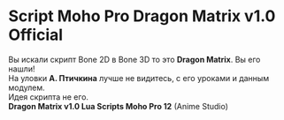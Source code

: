 # Script Moho Pro Dragon Matrix v1.0 Official
Вы искали скрипт Bone 2D в Bone 3D то это <b>Dragon Matrix</b>. Вы его нашли!<br>
На уловки <b>А. Птичкина</b> лучше не видитесь, с его уроками и данным модулем. <br>Идея скрипта не его.<br>
<b>Dragon Matrix v1.0 Lua Scripts Moho Pro 12</b> (Anime Studio)
